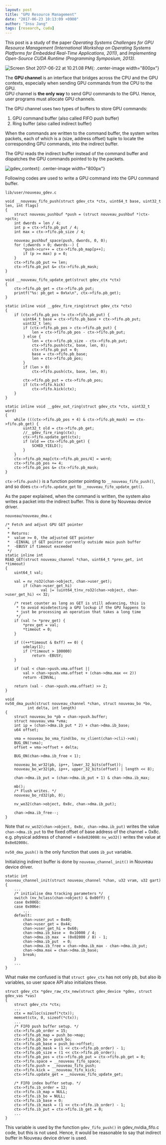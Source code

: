 ```yaml
---
layout: post
title: "GPU Resource Management"
date: "2017-06-23 10:13:09 +0900"
author: "Insu Jang"
tags: [research, cuda]
---
```


This post is a study of the paper *Operating Systems Challenges for GPU Resource Management (International Workshop on Operating Systems Platforms for Embedded Real-Time Applications, 2011)*, and *Implementing Open-Source CUDA Runtime (Programming Symposium, 2013)*.

![Screen Shot 2017-06-22 at 10.21.08 PM](</assets/images/170623/gpu_commands.png>){: .center-image width="800px"}

The **GPU channel**  is an interface that bridges across the CPU and the GPU contexts, especially when sending GPU commands from the CPU to the GPU.  
GPU channel is **the only way** to send GPU commands to the GPU. Hence, user programs must allocate GPU channels.

The GPU channel uses two types of buffers to store GPU commands:

1. GPU command buffer (also called FIFO push buffer)
2. Ring buffer (also called indirect buffer)

When the commands are written to the command buffer, the system writes packets, each of which is a (size, address offset) tuple to locate the corresponding GPU commands, into the indirect buffer.

The GPU reads the indirect buffer instead of the command buffer and dispatches the GPU commands pointed to by the packets.

![gdev_context](/assets/images/170623/gdev_context.png){: .center-image width="800px"}

Following codes are used to write a GPU command into the GPU command buffer.

```
lib/user/nouveau_gdev.c

void __nouveau_fifo_push(struct gdev_ctx *ctx, uint64_t base, uint32_t len, int flags)
{
    struct nouveau_pushbuf *push = (struct nouveau_pushbuf *)ctx->pctx;
    int dwords = len / 4;
    int p = ctx->fifo.pb_put / 4;
    int max = ctx->fifo.pb_size / 4;

    nouveau_pushbuf_space(push, dwords, 0, 0);
    for (;dwords > 0; dwords--) {
        *push->cur++ = ctx->fifo.pb_map[p++];
        if (p >= max) p = 0;
    }   
    ctx->fifo.pb_put += len;
    ctx->fifo.pb_put &= ctx->fifo.pb_mask;
}

void __nouveau_fifo_update_get(struct gdev_ctx *ctx)
{
    ctx->fifo.pb_get = ctx->fifo.pb_put;
    printf("%s: pb_get = 0x%x\n", ctx->fifo.pb_get);
}

static inline void __gdev_fire_ring(struct gdev_ctx *ctx)
{
    if (ctx->fifo.pb_pos != ctx->fifo.pb_put) {
        uint64_t base = ctx->fifo.pb_base + ctx->fifo.pb_put;
        uint32_t len;
        if (ctx->fifo.pb_pos > ctx->fifo.pb_put) {
            len = ctx->fifo.pb_pos - ctx->fifo.pb_put;
        } else {
            len = ctx->fifo.pb_size - ctx->fifo.pb_put;
            ctx->fifo.push(ctx, base, len, 0);
            ctx->fifo.pb_put = 0;
            base = ctx->fifo.pb_base;
            len = ctx->fifo.pb_pos;
        }
        if (len > 0)
            ctx->fifo.push(ctx, base, len, 0);

        ctx->fifo.pb_put = ctx->fifo.pb_pos;
        if (ctx->fifo.kick)
            ctx->fifo.kick(ctx);
    }
}

static inline void __gdev_out_ring(struct gdev_ctx *ctx, uint32_t word)
{
    while (((ctx->fifo.pb_pos + 4) & ctx->fifo.pb_mask) == ctx->fifo.pb_get) {
        uint32_t old = ctx->fifo.pb_get;
        //__gdev_fire_ring(ctx);
        ctx->fifo.update_get(ctx);
        if (old == ctx->fifo.pb_get) {
            SCHED_YIELD();
        }
    }
    ctx->fifo.pb_map[ctx->fifo.pb_pos/4] = word;
    ctx->fifo.pb_pos += 4;
    ctx->fifo.pb_pos &= ctx->fifo.pb_mask;
}
```

`ctx->fifo.push()` is a function pointer pointing to `__nouveau_fifo_push()`, and so does `ctx->fifo.update_get` to `__nouveau_fifo_update_get()`.

As the paper explained, when the command is written, the system also writes a packet into the indirect buffer.
This is done by Nouveau device driver.

```
nouveau/nouveau_dma.c

/* Fetch and adjust GPU GET pointer
 *
 * Returns:
 *  value >= 0, the adjusted GET pointer
 *  -EINVAL if GET pointer currently outside main push buffer
 *  -EBUSY if timeout exceeded
 */
static inline int
READ_GET(struct nouveau_channel *chan, uint64_t *prev_get, int *timeout)
{
    uint64_t val;

    val = nv_ro32(chan->object, chan->user_get);
        if (chan->user_get_hi)
                val |= (uint64_t)nv_ro32(chan->object, chan->user_get_hi) << 32;

    /* reset counter as long as GET is still advancing, this is
     * to avoid misdetecting a GPU lockup if the GPU happens to
     * just be processing an operation that takes a long time
     */
    if (val != *prev_get) {
        *prev_get = val;
        *timeout = 0;
    }

    if ((++*timeout & 0xff) == 0) {
        udelay(1);
        if (*timeout > 100000)
            return -EBUSY;
    }

    if (val < chan->push.vma.offset ||
        val > chan->push.vma.offset + (chan->dma.max << 2))
        return -EINVAL;

    return (val - chan->push.vma.offset) >> 2;
}

void
nv50_dma_push(struct nouveau_channel *chan, struct nouveau_bo *bo,
          int delta, int length)
{
    struct nouveau_bo *pb = chan->push.buffer;
    struct nouveau_vma *vma;
    int ip = (chan->dma.ib_put * 2) + chan->dma.ib_base;
    u64 offset;

    vma = nouveau_bo_vma_find(bo, nv_client(chan->cli)->vm);
    BUG_ON(!vma);
    offset = vma->offset + delta;

    BUG_ON(chan->dma.ib_free < 1);

    nouveau_bo_wr32(pb, ip++, lower_32_bits(offset));
    nouveau_bo_wr32(pb, ip++, upper_32_bits(offset) | length << 8);

    chan->dma.ib_put = (chan->dma.ib_put + 1) & chan->dma.ib_max;

    mb();
    /* Flush writes. */
    nouveau_bo_rd32(pb, 0);

    nv_wo32(chan->object, 0x8c, chan->dma.ib_put);

    chan->dma.ib_free--;
}
```

Note that `nv_wo32(chan->object, 0x8c, chan->dma.ib_put)` writes the value `chan->dma.ib_put` to the fixed offset of base address of the channel + 0x8c.  
e.g. physical address of channel = `0x8e020000`: `nv_wo32()` writes the value at `0x8e02008c`.

`nv50_dma_push()` is the only function that uses `ib_put` variable.

Initializing indirect buffer is done by `nouveau_channel_init()` in Nouveau device driver.

```
static int
nouveau_channel_init(struct nouveau_channel *chan, u32 vram, u32 gart)
{
    ...
    /* initialise dma tracking parameters */
    switch (nv_hclass(chan->object) & 0x00ff) {
    case 0x006b:
    case 0x006e:
        ...
    default:
        chan->user_put = 0x40;
        chan->user_get = 0x44;
        chan->user_get_hi = 0x60;
        chan->dma.ib_base =  0x10000 / 4;
        chan->dma.ib_max  = (0x02000 / 8) - 1;
        chan->dma.ib_put  = 0;
        chan->dma.ib_free = chan->dma.ib_max - chan->dma.ib_put;
        chan->dma.max = chan->dma.ib_base;
        break;
    }
    ...
}
```

What make me confused is that `struct gdev_ctx` has not only pb, but also ib variables, so user space API also initializes these.

```
struct gdev_ctx *gdev_raw_ctx_new(struct gdev_device *gdev, struct gdev_vas *vas)
{
    struct gdev_ctx *ctx;
    ...
    ctx = malloc(sizeof(*ctx));
    memset(ctx, 0, sizeof(*ctx));
    ...
    /* FIFO push buffer setup. */
    ctx->fifo.pb_order = 15;
    ctx->fifo.pb_map = push_bo->map;
    ctx->fifo.pb_bo = push_bo;
    ctx->fifo.pb_base = push_bo->offset;
    ctx->fifo.pb_mask = (1 << ctx->fifo.pb_order) - 1;
    ctx->fifo.pb_size = (1 << ctx->fifo.pb_order);
    ctx->fifo.pb_pos = ctx->fifo.pb_put = ctx->fifo.pb_get = 0;
    ctx->fifo.space = __nouveau_fifo_space;
    ctx->fifo.push = __nouveau_fifo_push;
    ctx->fifo.kick = __nouveau_fifo_kick;
    ctx->fifo.update_get = __nouveau_fifo_update_get;

    /* FIFO index buffer setup. */
    ctx->fifo.ib_order = 12;
    ctx->fifo.ib_map = NULL;
    ctx->fifo.ib_bo = NULL;
    ctx->fifo.ib_base = 0;
    ctx->fifo.ib_mask = (1 << ctx->fifo.ib_order) - 1;
    ctx->fifo.ib_put = ctx->fifo.ib_get = 0;
    ...
}
```

This variable is used by the function `gdev_fifo_push()` in gdev_nvidia_fifo.c code, but this is not used. Hence, it would be reasonable to say that indirect buffer in Nouveau device driver is used.

